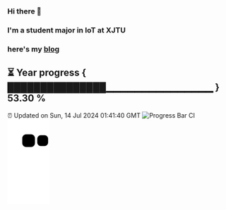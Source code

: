 ### Hi there 👋
### I'm a student major in IoT at XJTU   
### here's my [blog](https://xiaozhatecpp.fun/)   
⏳ Year progress { ███████████████▁▁▁▁▁▁▁▁▁▁▁▁▁▁▁ } 53.30 %
---
⏰ Updated on Sun, 14 Jul 2024 01:41:40 GMT
![Progress Bar CI](https://github.com/liununu/liununu/workflows/Progress%20Bar%20CI/badge.svg)
![](https://raw.githubusercontent.com/coder-Zzx/coder-Zzx/main/assets/github-contribution-grid-snake.svg)
